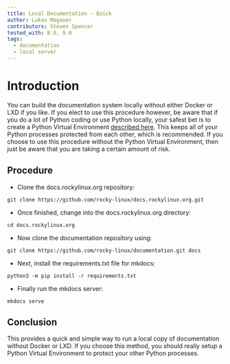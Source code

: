 ```yaml
---
title: Local Documentation - Quick
author: Lukas Magauer
contributors: Steven Spencer
tested_with: 8.6, 9.0
tags:
  - documentation
  - local server
---
```


# Introduction

You can build the documentation system locally without either Docker or LXD if you like. If you elect to use this procedure however, be aware that if you do a lot of Python coding or use Python locally, your safest bet is to create a Python Virtual Environment [described here](https://docs.python.org/3/library/venv.html). This keeps all of your Python processes protected from each other, which is recommended. If you choose to use this procedure without the Python Virtual Environment, then just be aware that you are taking a certain amount of risk.

## Procedure

* Clone the docs.rockylinux.org repository:

```
git clone https://github.com/rocky-linux/docs.rockylinux.org.git
```

* Once finished, change into the docs.rockylinux.org directory:

```
cd docs.rockylinux.org
```

* Now clone the documentation repository using:

```
git clone https://github.com/rocky-linux/documentation.git docs
```

* Next, install the requirements.txt file for mkdocs:

```
python3 -m pip install -r requirements.txt
```

* Finally run the mkdocs server:

```
mkdocs serve
```

## Conclusion

This provides a quick and simple way to run a local copy of documentation without Docker or LXD. If you choose this method, you should really setup a Python Virtual Environment to protect your other Python processes.
